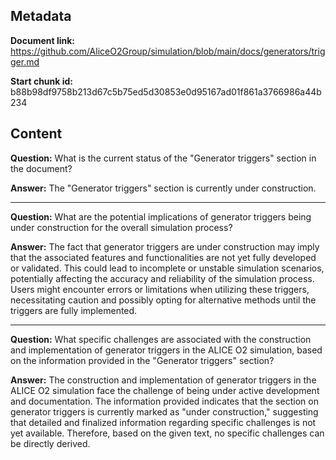 ## Metadata

**Document link:** https://github.com/AliceO2Group/simulation/blob/main/docs/generators/trigger.md

**Start chunk id:** b88b98df9758b213d67c5b75ed5d30853e0d95167ad01f861a3766986a44b234

## Content

**Question:** What is the current status of the "Generator triggers" section in the document?

**Answer:** The "Generator triggers" section is currently under construction.

---

**Question:** What are the potential implications of generator triggers being under construction for the overall simulation process?

**Answer:** The fact that generator triggers are under construction may imply that the associated features and functionalities are not yet fully developed or validated. This could lead to incomplete or unstable simulation scenarios, potentially affecting the accuracy and reliability of the simulation process. Users might encounter errors or limitations when utilizing these triggers, necessitating caution and possibly opting for alternative methods until the triggers are fully implemented.

---

**Question:** What specific challenges are associated with the construction and implementation of generator triggers in the ALICE O2 simulation, based on the information provided in the "Generator triggers" section?

**Answer:** The construction and implementation of generator triggers in the ALICE O2 simulation face the challenge of being under active development and documentation. The information provided indicates that the section on generator triggers is currently marked as "under construction," suggesting that detailed and finalized information regarding specific challenges is not yet available. Therefore, based on the given text, no specific challenges can be directly derived.